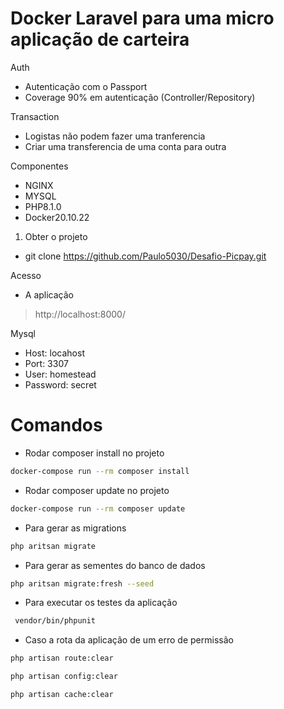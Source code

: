 # Docker Laravel para uma micro aplicação de carteira

  Auth 
  - Autenticação com o Passport 
  - Coverage 90% em autenticação (Controller/Repository)

 Transaction
 - Logistas não podem fazer uma tranferencia 
 - Criar uma transferencia de uma conta para outra 

  Componentes
 - NGINX 
 - MYSQL 
 - PHP8.1.0
 - Docker20.10.22

1. Obter o projeto
 - git clone https://github.com/Paulo5030/Desafio-Picpay.git

Acesso
 - A aplicação
 >http://localhost:8000/

Mysql
 - Host: locahost
 - Port: 3307
 - User: homestead
 - Password: secret

# Comandos
- Rodar composer install no projeto
```bash
docker-compose run --rm composer install
```

- Rodar composer update no projeto
```bash
docker-compose run --rm composer update
```


- Para gerar as migrations
```bash
php aritsan migrate
```

- Para gerar as sementes do banco de dados
```bash
php aritsan migrate:fresh --seed
```

- Para executar os testes da aplicação
```bash
 vendor/bin/phpunit
```


- Caso a rota da aplicação de um erro de permissão
```bash
php artisan route:clear
```
```bash
php artisan config:clear
```
```bash
php artisan cache:clear
```